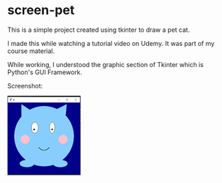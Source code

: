 # screen-pet


This is a simple project created using tkinter to draw a pet cat.

I made this while watching a tutorial video on Udemy. It was part of my course material.

While working, I understood the graphic section of Tkinter which is Python's GUI Framework.

Screenshot:

<img src='https://github.com/saditrahman/screen-pet/blob/main/Picture1.png'></img>


 
